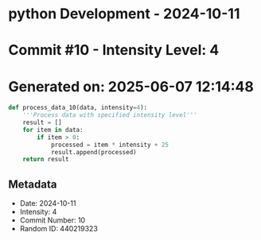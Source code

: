 ﻿# python Development - 2024-10-11
# Commit #10 - Intensity Level: 4
# Generated on: 2025-06-07 12:14:48
```python
def process_data_10(data, intensity=4):
    '''Process data with specified intensity level'''
    result = []
    for item in data:
        if item > 0:
            processed = item * intensity + 25
            result.append(processed)
    return result
```
## Metadata
- Date: 2024-10-11
- Intensity: 4
- Commit Number: 10
- Random ID: 440219323
